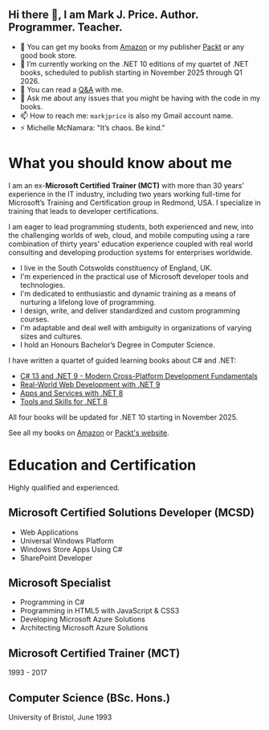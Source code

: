 ## Hi there 👋, I am Mark J. Price. Author. Programmer. Teacher.

- 📖 You can get my books from [Amazon](https://www.amazon.com/Mark-J-Price/e/B071DW3QGN/) or my publisher [Packt](https://subscription.packtpub.com/search?query=mark+j.+price) or any good book store.
- 🤔 I’m currently working on the .NET 10 editions of my quartet of .NET books, scheduled to publish starting in November 2025 through Q1 2026.
- 🌱 You can read a [Q&A](q-and-a.md) with me.
- 💬 Ask me about any issues that you might be having with the code in my books.
- 📫 How to reach me: `markjprice` is also my Gmail account name.
- ⚡ Michelle McNamara: "It’s chaos. Be kind."

# What you should know about me

I am an ex-**Microsoft Certified Trainer (MCT)** with more than 30 years’ experience in the IT industry, including two years working full-time for Microsoft’s Training and Certification group in Redmond, USA. I specialize in training that leads to developer certifications.

I am eager to lead programming students, both experienced and new, into the challenging worlds of web, cloud, and mobile computing using a rare combination of thirty years’ education experience coupled with real world consulting and developing production systems for enterprises worldwide.

- I live in the South Cotswolds constituency of England, UK.
- I'm experienced in the practical use of Microsoft developer tools and technologies.
- I'm dedicated to enthusiastic and dynamic training as a means of nurturing a lifelong love of programming.
- I design, write, and deliver standardized and custom programming courses.
- I'm adaptable and deal well with ambiguity in organizations of varying sizes and cultures.
- I hold an Honours Bachelor’s Degree in Computer Science.

I have written a quartet of guided learning books about C# and .NET:
- [C# 13 and .NET 9 - Modern Cross-Platform Development Fundamentals](https://github.com/markjprice/cs13net9/blob/main/README.md)
- [Real-World Web Development with .NET 9](https://github.com/markjprice/web-dev-net9/blob/main/README.md)
- [Apps and Services with .NET 8](https://github.com/markjprice/apps-services-net8/blob/main/README.md)
- [Tools and Skills for .NET 8](https://github.com/markjprice/tools-skills-net8/blob/main/README.md)

All four books will be updated for .NET 10 starting in November 2025.

See all my books on [Amazon](https://www.amazon.com/Mark-J-Price/e/B071DW3QGN/) or 
[Packt's website](https://subscription.packtpub.com/search?query=mark+j.+price).

# Education and Certification

Highly qualified and experienced.

## Microsoft Certified Solutions Developer (MCSD)
- Web Applications
- Universal Windows Platform
- Windows Store Apps Using C#
- SharePoint Developer

## Microsoft Specialist
- Programming in C#
- Programming in HTML5 with JavaScript & CSS3
- Developing Microsoft Azure Solutions
- Architecting Microsoft Azure Solutions

## Microsoft Certified Trainer (MCT)
1993 - 2017

## Computer Science (BSc. Hons.)
University of Bristol, June 1993
